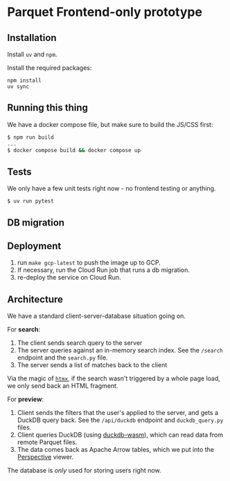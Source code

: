 # Parquet Frontend-only prototype

## Installation

Install `uv` and `npm`.

Install the required packages:

```
npm install
uv sync
```

## Running this thing

We have a docker compose file, but make sure to build the JS/CSS first:

```bash
$ npm run build
...
$ docker compose build && docker compose up
```

## Tests

We only have a few unit tests right now - no frontend testing or anything.

```
$ uv run pytest
```

## DB migration

## Deployment

1. run `make gcp-latest` to push the image up to GCP.
2. If necessary, run the Cloud Run job that runs a db migration.
2. re-deploy the service on Cloud Run.

## Architecture

We have a standard client-server-database situation going on.

For **search**:

1. The client sends search query to the server
2. The server queries against an in-memory search index. See the `/search` endpoint and the `search.py` file.
3. The server sends a list of matches back to the client

Via the magic of [`htmx`](https://www.htmx.org), if the search wasn't triggered by a whole page load, we only send back an HTML fragment.


For **preview**:

1. Client sends the filters that the user's applied to the server, and gets a DuckDB query back. See the `/api/duckdb` endpoint and `duckdb_query.py` files.
2. Client queries DuckDB (using [duckdb-wasm](https://duckdb.org/docs/api/wasm/overview.html)), which can read data from remote Parquet files.
3. The data comes back as Apache Arrow tables, which we put into the [Perspective](https://perspective.finos.org/) viewer.

The database is *only* used for storing users right now.